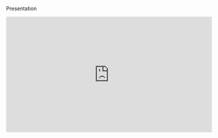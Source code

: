 Presentation

<iframe width="560" height="315" src="https://www.youtube.com/embed/_DuUImYwRH0" title="YouTube video player" frameborder="0" allow="accelerometer; autoplay; clipboard-write; encrypted-media; gyroscope; picture-in-picture" allowfullscreen></iframe>

